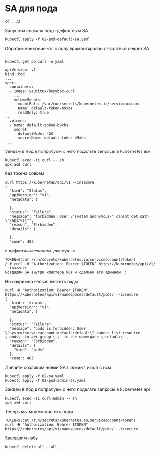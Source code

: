#  SA для пода

```
cd ../2
```

Запустим сначала под с дефолтным SA

```
kubectl apply -f 02-pod-default-sa.yaml
```

Обратим внимание что к поду примонтирован дефолтный секрет SA


```

kubectl get po curl -o yaml

apiVersion: v1
kind: Pod
...
spec:
  containers:
  - image: yauritux/busybox-curl
    ...
    volumeMounts:
    - mountPath: /var/run/secrets/kubernetes.io/serviceaccount
      name: default-token-b9xbs
      readOnly: true
..
  volumes:
  - name: default-token-b9xbs
    secret:
      defaultMode: 420
      secretName: default-token-b9xbs
...

```

Зайдем в под и попробуем с него поделать запросы в kubernetes api

```
kubectl exec -ti curl -- sh
apk add curl
```

без токена совсем
```
curl https://kubernetes/api/v1 --insecure
{
  "kind": "Status",
  "apiVersion": "v1",
  "metadata": {

  },
  "status": "Failure",
  "message": "forbidden: User \"system:anonymous\" cannot get path \"/api/v1\"",
  "reason": "Forbidden",
  "details": {

  },
  "code": 403
```

c дефолтным токеном уже лучше

```
TOKEN=$(cat /run/secrets/kubernetes.io/serviceaccount/token)
/ # curl -H “Authorization: Bearer $TOKEN” https://kubernetes/api/v1/ --insecure
Создадим SA внутри кластера k8s и сделаем его админом  :
```
Но например нельзя листить поды

```
curl -H "Authorization: Bearer $TOKEN" https://kubernetes/api/v1/namespaces/default/pods/ --insecure
{
  "kind": "Status",
  "apiVersion": "v1",
  "metadata": {

  },
  "status": "Failure",
  "message": "pods is forbidden: User \"system:serviceaccount:default:default\" cannot list resource \"pods\" in API group \"\" in the namespace \"default\"",
  "reason": "Forbidden",
  "details": {
    "kind": "pods"
  },
  "code": 403

```

Давайте создадим новый SA ( админ ) и под с ним

```
kubectl apply -f 02-sa.yaml
kubectl apply -f 02-pod-admin-sa.yaml
```

Зайдем в под и попробуем с него поделать запросы в kubernetes api

```
kubectl exec -ti curl-admin -- sh
apk add curl
```

Теперь мы можем листить поды

```
TOKEN=$(cat /run/secrets/kubernetes.io/serviceaccount/token)
curl -H "Authorization: Bearer $TOKEN" https://kubernetes/api/v1/namespaces/default/pods/ --insecure
```

Завершим лабу

```
kubectl delete all --all
```
